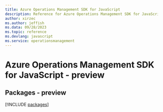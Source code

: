 ```yaml
---
title: Azure Operations Management SDK for JavaScript
description: Reference for Azure Operations Management SDK for JavaScript
author: xirzec
ms.author: jeffish
ms.data: 09/28/2023
ms.topic: reference
ms.devlang: javascript
ms.service: operationsmanagement
---
```

# Azure Operations Management SDK for JavaScript - preview
## Packages - preview
[!INCLUDE [packages](operations-management-index.md)]